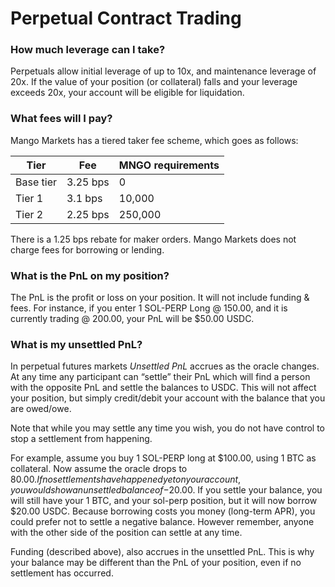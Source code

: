 # Perpetual Contract Trading

### **How much leverage can I take?**

Perpetuals allow initial leverage of up to 10x, and maintenance leverage of 20x. If the value of your position (or collateral) falls and your leverage exceeds 20x, your account will be eligible for liquidation.

### What fees will I pay?

Mango Markets has a tiered taker fee scheme, which goes as follows:

| Tier      | Fee      | MNGO requirements |
| --------- | -------- | ----------------- |
| Base tier | 3.25 bps | 0                 |
| Tier 1    | 3.1 bps  | 10,000            |
| Tier 2    | 2.25 bps | 250,000           |

There is a 1.25 bps rebate for maker orders. Mango Markets does not charge fees for borrowing or lending.

### What is the PnL on my position?

The PnL is the profit or loss on your position. It will not include funding & fees. For instance, if you enter 1 SOL-PERP Long @ 150.00, and it is currently trading @ 200.00, your PnL will be $50.00 USDC.

### What is my unsettled PnL?

In perpetual futures markets _Unsettled PnL_ accrues as the oracle changes. At any time any participant can “settle” their PnL which will find a person with the opposite PnL and settle the balances to USDC. This will not affect your position, but simply credit/debit your account with the balance that you are owed/owe.

Note that while you may settle any time you wish, you do not have control to stop a settlement from happening.

For example, assume you buy 1 SOL-PERP long at $100.00, using 1 BTC as collateral. Now assume the oracle drops to $80.00. If no settlements have happened yet on your account, you would show an unsettled balance of -$20.00. If you settle your balance, you will still have your 1 BTC, and your sol-perp position, but it will now borrow $20.00 USDC. Because borrowing costs you money (long-term APR), you could prefer not to settle a negative balance. However remember, anyone with the other side of the position can settle at any time.

Funding (described above), also accrues in the unsettled PnL. This is why your balance may be different than the PnL of your position, even if no settlement has occurred.
